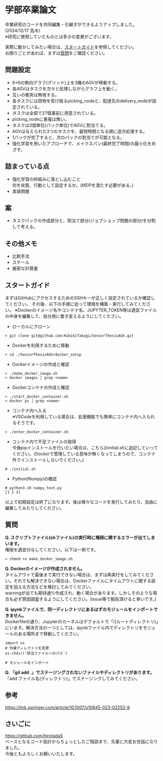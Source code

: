 # 学部卒業論文
卒業研究のコードを共同編集・引継ぎができるようアップしました。 (2024/12/17 高木)  
※研究に使用していたものとは多少の差異がございます。  

実際に動かしてみたい場合は、[スタートガイド](#スタートガイド)を参照してください。  
お困りごとがあれば、まずは[質問](#質問)をご確認ください。

## 問題設定
- 6×6の無向グラフ(グリッド)上を3機のAGVが移動する。
- 各AGVはタスクを次々と処理しながらグラフ上を動く。
- 互いの衝突は無視する。
- 各タスクには荷物を受け取るpicking_nodeと、配達先のdelivery_nodeが設定されている。
- タスクは全部で27個事前に用意されている。
- picking_nodeに重複は無い。
- タスクは3個単位(パック単位)でAGVに割当てる。
- AGVは与えられた3つのタスクを、最短時間となる順に逐次処理する。
- 1パックが完了すると、次のパックの割当てが可能となる。
- 強化学習を用いたアプローチで、メイクスパン(最終完了時間)の最小化をめざす。

## 詰まっている点
- 強化学習の枠組みに落とし込むこと  
何を状態、行動として設定するか。(MDPを満たす必要がある。)
- 実装問題

## 案
- タスクパックの作成部分と、割当て部分(ジョブショップ問題の部分)を分割して考える。

## その他メモ
- 比較手法
- スケール
- 厳密な計算量

## スタートガイド
まずはGitHubにアクセスするためのSSHキーが正しく設定されているか確認してください。
その後、以下の手順に従って環境を構築・実行してみてください。
※Dockerのイメージ名やコンテナ名、JUPYTER_TOKEN等は適宜ファイルの中身を編集して、自分用に書き変えるようにしてください。

- ローカルにクローン
```
> git clone git@github.com:HibikiTakagi/SeniorThesisAGV.git
```
- Dockerを利用するために移動
```
> cd ./SeniorThesisAGV/docker_setup
```
- Dockerイメージの作成と確認  
```
> ./make_docker_image.sh
> docker images | grep <name>
```
- Dockerコンテナの作成と確認  
```
> ./start_docker_container.sh
> docker ps | grep <name>
```
- コンテナ内へ入る  
※VSCodeを利用している場合は、拡張機能でも簡単にコンテナ内へ入られるそうです。
```
> ./enter_docker_container.sh
```
- コンテナ内で不足ファイルの取得  
今後pipインストールを行いたい場合は、こちらのinitial.shに追記していってください。(Dockerで管理している意味が無くなってしまうので、コンテナ外でインストールしないでください。)
```
# ./initial.sh
```
- Python(Numpy)の確認
```
# python3.10 numpy_test.py
[1 2 3]
```

以上で初期設定は終了になります。後は様々なコードを実行してみたり、自由に編集してみたりしてください。  

## 質問
**Q. スクリプトファイル(shファイル)の実行時に権限に関するエラーが出てしまいます。**  
権限を適宜付与してください。以下は一例です。
```
> chmod +x make_docker_image.sh
```
  
**Q. Dockerのイメージが作成されません。**  
タイムアウトで最後まで実行できない場合は、まずは再実行をしてみてください。それでも解決できない場合は、Dockerファイルにタイムアウトに関する設定を加える方法などを検討してみてください。  
warningが出ても期待通り作成され、動く場合があります。しかしそのような場合も必ず原因調査するようにしてください。(issue等で報告頂けると幸いです。)
  
**Q. ipynbファイルで、同一ディレクトリにあるはずのモジュールをインポートできません。**  
Dockerfileの通り、Jupyterのカーネルはデフォルトで「/(ルートディレクトリ)」にいます。解決方法の一つとしては、ipynbファイル内でディレクトリをモジュールのある場所まで移動してください。
```
import os
# 作業ディレクトリを変更
os.chdir('該当ファイルへのパス')

# モジュールをインポート
```

**Q. 「git add .」でステージングされないファイルやディレクトリがあります。**  
「add ファイル名(ディレクトリ)」でステージングしてみてください。

## 参考
https://link.springer.com/article/10.1007/s10845-023-02252-8

## さいごに
https://github.com/hirotadaS  
ベースとなるコード設計からちょっとしたご相談まで、先輩に大変お世話になりました。  
今後ともよろしくお願いいたします。
